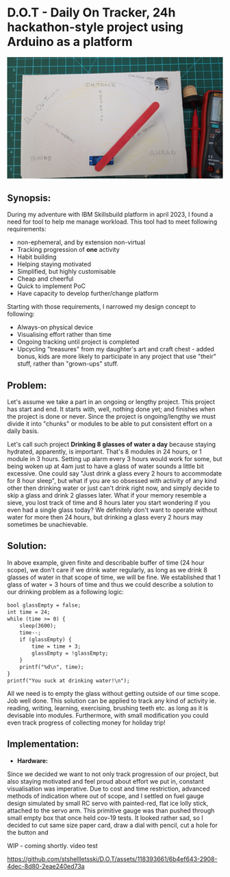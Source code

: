 # D.O.T - Daily On Tracker, 24h hackathon-style project using Arduino as a platform

![DOT - Daily-on-tracker](./assets/dot-face.jpg)

## Synopsis:

During my adventure with IBM Skillsbuild platform in april 2023, I found a need for tool to help me manage workload.
This tool had to meet following requirements:
- non-ephemeral, and by extension non-virtual
- Tracking progression of **one** activity
- Habit building
- Helping staying motivated
- Simplified, but highly customisable
- Cheap and cheerful
- Quick to implement PoC
- Have capacity to develop further/change platform 

Starting with those requirements, I narrowed my design concept to following:

- Always-on physical device 
- Visualising effort rather than time
- Ongoing tracking until project is completed
- Upcycling "treasures" from my daughter's art and craft chest - added bonus, kids are more likely to participate
in any project that use "their" stuff, rather than "grown-ups" stuff.

## Problem:

Let's assume we take a part in an ongoing or lengthy project. This project has start and end. It starts with, well, nothing done yet; and finishes when the project is done or never.
Since the project is ongoing/lengthy we must divide it into "chunks" or modules to be able to put consistent effort on a daily basis.

Let's call such project **Drinking 8 glasses of water a day** because staying hydrated, apparently, is important. That's 8 modules in 24 hours, or 1 module in 3 hours. 
Setting up alarm every 3 hours would work for some, but being woken up at 4am just to have a glass of water sounds a little bit excessive.
One could say "Just drink a glass every 2 hours to accommodate for 8 hour sleep", but what if you are so obsessed with activity of any kind other then drinking water or just can't drink right now, and simply decide to skip a glass and drink 2 glasses later. What if your memory resemble a sieve, you lost track of time and 8 hours later you start wondering if you even had a single glass today? We definitely don't want to operate without water for more then 24 hours, but drinking a glass every 2 hours may sometimes be unachievable.

## Solution:

In above example, given finite and describable buffer of time (24 hour scope), we don't care if we drink water regularly, as long as we drink 8 glasses of water in that scope of time, we will be fine. We established that 1 glass of water = 3 hours of time and thus we could describe a solution to our drinking problem as a following logic:

```
bool glassEmpty = false; 
int time = 24;
while (time >= 0) {
    sleep(3600);
    time--;
    if (glassEmpty) {
        time = time + 3;
        glassEmpty = !glassEmpty;
    }
    printf("%d\n", time);
}
printf("You suck at drinking water!\n");
```
All we need is to empty the glass without getting outside of our time scope. Job well done.
This solution can be applied to track any kind of activity ie. reading, writing, learning, exercising, brushing teeth etc. as long as it is devisable into modules. 
Furthermore, with small modification you could even track progress of collecting money for holiday trip!

## Implementation:

- **Hardware:**

Since we decided we want to not only track progression of our project, but also staying motivated and feel proud about effort we put in, constant visualisation was imperative. Due to cost and time restriction, advanced methods of indication where out of scope, and I settled on fuel gauge design simulated by small RC servo with painted-red, flat ice lolly stick, attached to the servo arm. This primitive gauge was than pushed through small empty box that once held cov-19 tests. 
It looked rather sad, so I decided to cut same size paper card, draw a dial with pencil, cut a hole for the button and      
    
WIP - coming shortly.
video test


https://github.com/stshellletsski/D.O.T/assets/118393661/6b4ef643-2908-4dec-8d80-2eae240ed73a

